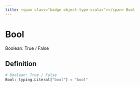 ```yaml
---
title: <span class="badge object-type-scalar"></span> Bool
---
```

# <span class="badge object-type-scalar"></span> Bool

Boolean: True / False

## Definition

```python
# Boolean: True / False
Bool: typing.Literal["bool"] = "bool"
```
